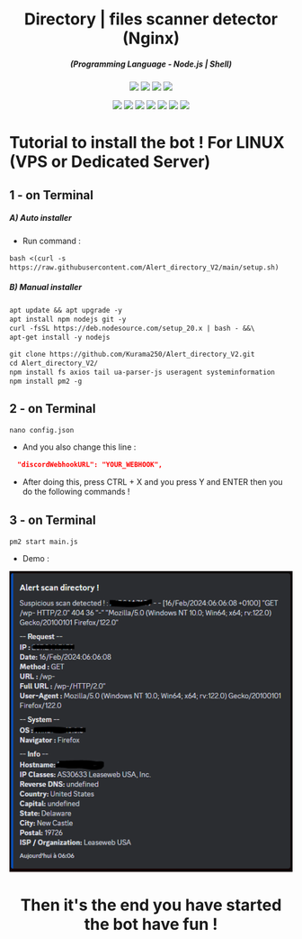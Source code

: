 <h1 align="center">Directory | files scanner detector (Nginx)</h1>
<em><h5 align="center">(Programming Language - Node.js | Shell)</h5></em>

<p align="center">
  <img src="https://img.shields.io/github/stars/Kurama250/Alert_directory_V2">
  <img src="https://img.shields.io/github/license/Kurama250/Alert_directory_V2">
  <img src="https://img.shields.io/github/repo-size/Kurama250/Alert_directory_V2">
  <img src="https://img.shields.io/badge/stability-stable-green">
</p>

<p align="center">
  <img src="https://img.shields.io/npm/v/module-name">
  <img src="https://img.shields.io/npm/v/fs?label=fs">
  <img src="https://img.shields.io/npm/v/axios?label=axios">
  <img src="https://img.shields.io/npm/v/tail?label=tail">
  <img src="https://img.shields.io/npm/v/ua-parser-js?label=ua-parser-js">
  <img src="https://img.shields.io/npm/v/useragent?label=useragent">
  <img src="https://img.shields.io/npm/v/systeminformation?label=systeminformation">
</p>

# Tutorial to install the bot ! For LINUX (VPS or Dedicated Server)

## 1 - on Terminal

<h5>A) Auto installer</h5>

- Run command :

```shell script
bash <(curl -s https://raw.githubusercontent.com/Alert_directory_V2/main/setup.sh)
```
<h5>B) Manual installer</h5>

```shell script
apt update && apt upgrade -y
apt install npm nodejs git -y
curl -fsSL https://deb.nodesource.com/setup_20.x | bash - &&\
apt-get install -y nodejs
```

```shell script
git clone https://github.com/Kurama250/Alert_directory_V2.git
cd Alert_directory_V2/
npm install fs axios tail ua-parser-js useragent systeminformation
npm install pm2 -g
```
## 2 - on Terminal

```shell script
nano config.json
```

- And you also change this line :

```json
  "discordWebhookURL": "YOUR_WEBHOOK",
```

- After doing this, press CTRL + X and you press Y and ENTER then you do the following commands !

## 3 - on Terminal

```shell script
pm2 start main.js
```
- Demo : 

![alt text](https://github.com/Kurama250/Alert_directory_V2/blob/main/alert.png?raw=true)

<h1 align="center">Then it's the end you have started the bot have fun !</h1>
